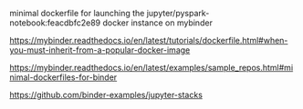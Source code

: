 minimal dockerfile for launching the jupyter/pyspark-notebook:feacdbfc2e89
docker instance on mybinder

https://mybinder.readthedocs.io/en/latest/tutorials/dockerfile.html#when-you-must-inherit-from-a-popular-docker-image

https://mybinder.readthedocs.io/en/latest/examples/sample_repos.html#minimal-dockerfiles-for-binder

https://github.com/binder-examples/jupyter-stacks
